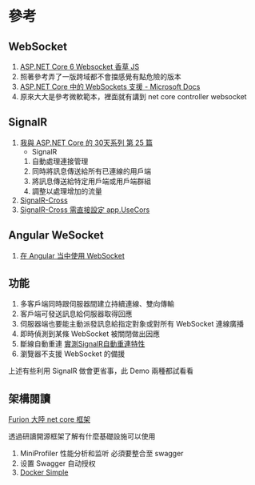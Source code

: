 # 參考

## WebSocket

1. [ASP.NET Core 6 Websocket 香草 JS](https://blog.darkthread.net/blog/aspnet-core-websocket-chatroom/)
2. 照著參考弄了一版跨域都不會擋感覺有點危險的版本
3. [ASP.NET Core 中的 WebSockets 支援 - Microsoft Docs](https://docs.microsoft.com/zh-tw/aspnet/core/fundamentals/websockets?view=aspnetcore-6.0)
4. 原來大大是參考微軟範本，裡面就有講到 net core controller websocket

## SignalR

1. [我與 ASP.NET Core 的 30天系列 第 25 篇](https://ithelp.ithome.com.tw/articles/10251470)
   * SignalR
   1. 自動處理連接管理
   2. 同時將訊息傳送給所有已連線的用戶端
   3. 將訊息傳送給特定用戶端或用戶端群組
   4. 調整以處理增加的流量
2. [SignaIR-Cross](https://blog.darkthread.net/blog/signalr-cross-domain/)
3. [SignaIR-Cross 需直接設定 app.UseCors](https://docs.microsoft.com/zh-tw/aspnet/core/signalr/security?view=aspnetcore-6.0)

## Angular WeSocket

1. [在 Angular 当中使用 WebSocket](https://heptaluan.github.io/2019/05/20/Angular/15/)

## 功能

1. 多客戶端同時跟伺服器間建立持續連線、雙向傳輸
2. 客戶端可發送訊息給伺服器取得回應
3. 伺服器端也要能主動派發訊息給指定對象或對所有 WebSocket 連線廣播
4. 即時偵測到某條 WebSocket 被關閉做出因應
5. 斷線自動重連 [實測SignalR自動重連特性](https://blog.darkthread.net/blog/test-signalr-reconnect/)
6. 瀏覽器不支援 WebSocket 的備援

上述有些利用 SignalR 做會更省事，此 Demo 兩種都試看看

## 架構閱讀

[Furion 大陸 net core 框架](https://dotnetchina.gitee.io/furion/)

透過研讀開源框架了解有什麼基礎設施可以使用

1. MiniProfiler 性能分析和监听 必須要整合至 swagger
2. 设置 Swagger 自动授权
3. [Docker Simple](https://github.com/twtrubiks/docker-tutorial)
